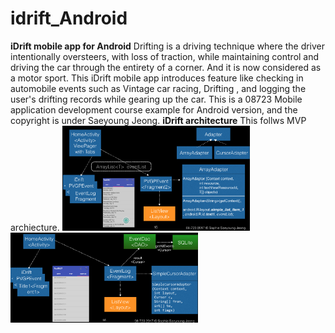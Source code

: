 # **idrift_Android**
**iDrift mobile app for Android**
Drifting is a driving technique where the driver intentionally oversteers, with loss of traction, while maintaining control and driving the car through the entirety of a corner. And it is now considered as a motor sport. This iDrift mobile app introduces feature like checking in automobile events such as Vintage car racing, Drifting , and logging the user's drifting records while gearing up the car. This is a 08723 Mobile application development course example for Android version, and the copyright is under Saeyoung Jeong.
**iDrift architecture**
This follws MVP archiecture.
<img src = "and1.png" width="300">
<img src = "and2.png" width="300">
